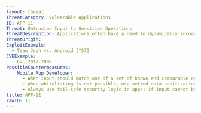 ```yaml
---
layout: threat
ThreatCategory: Vulnerable Applications
ID: APP-11
Threat: Untrusted Input to Sensitive Operations
ThreatDescription: Applications often have a need to dynamically incorporate input into sensitive operations such as access control decisions (e.g. authentication) or database operations. However, if a sensitive operation acts on untrusted and unsafe input, it may not function as intended. An attacker with control over such input can potentialy craft it to control application or system behavior. Prime examples of exploits include buffer overflow and code injection attacks. Therefore, it is important to evaluate untrusted input for safeness in the context in which it will be processed prior to accepting it.
ThreatOrigin:
ExploitExample:
  - Team Joch vs. Android [^57]
CVEExample:
  - CVE-2017-7005
PossibleCountermeasures:
    Mobile App Developer:
      - When input should match one of a set of known and comparable options, use whitelisting to ensure the input is safe before applying it to security logic.
      - When whitelisting is not possible, use vetted data sanitization libraries to verify the input appears syntactically safe prior to applying it to security logic.
      - Always use fail-safe security logic in apps; if input cannot be verified to be safe (versus not identified as unsafe), reject the input and do not perform the security action.
title: APP-11
rawID: 11
---
```

